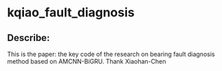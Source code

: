 # kqiao_fault_diagnosis
## Describe:

This is the paper: the key code of the research on bearing fault diagnosis method based on AMCNN-BiGRU.
Thank Xiaohan-Chen
